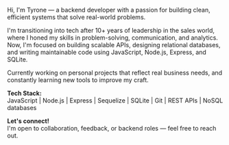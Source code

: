Hi, I'm Tyrone — a backend developer with a passion for building clean, efficient systems that solve real-world problems.

I'm transitioning into tech after 10+ years of leadership in the sales world, where I honed my skills in problem-solving, communication, and analytics. Now, I'm focused on building scalable APIs, designing relational databases, and writing maintainable code using JavaScript, Node.js, Express, and SQLite.

Currently working on personal projects that reflect real business needs, and constantly learning new tools to improve my craft.

**Tech Stack:**  
JavaScript | Node.js | Express | Sequelize | SQLite | Git | REST APIs | NoSQL databases

**Let's connect!**  
I'm open to collaboration, feedback, or backend roles — feel free to reach out.
